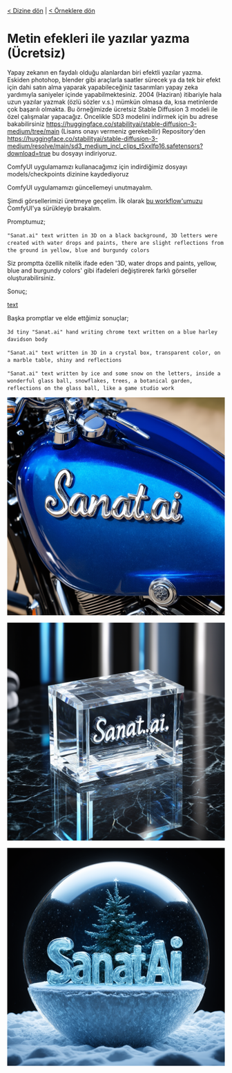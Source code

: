 <a href="/">< Dizine dön</a> | <a href="/ornekler">< Örneklere dön</a>

# Metin efekleri ile yazılar yazma (Ücretsiz)

Yapay zekanın en faydalı olduğu alanlardan biri efektli yazılar yazma. Eskiden photohop, blender gibi araçlarla saatler sürecek ya da tek bir efekt için dahi satın alma yaparak yapabileceğiniz tasarımları yapay zeka yardımıyla saniyeler içinde yapabilmektesiniz. 2004 (Haziran) itibariyle hala uzun yazılar yazmak (özlü sözler v.s.) mümkün olmasa da, kısa metinlerde çok başarılı olmakta.
Bu örneğimizde ücretsiz Stable Diffusion 3 modeli ile özel çalışmalar yapacağız. 
Öncelikle SD3 modelini indirmek için bu adrese bakabilirsiniz https://huggingface.co/stabilityai/stable-diffusion-3-medium/tree/main (Lisans onayı vermeniz gerekebilir) Repository'den https://huggingface.co/stabilityai/stable-diffusion-3-medium/resolve/main/sd3_medium_incl_clips_t5xxlfp16.safetensors?download=true bu dosyayı indiriyoruz.

ComfyUI uygulamamızı kullanacağımız için indirdiğimiz dosyayı 
models/checkpoints dizinine kaydediyoruz

ComfyUI uygulamamızı güncellemeyi unutmayalım.

Şimdi görsellerimizi üretmeye geçelim. İlk olarak [bu workflow'umuzu](../gorseller/workflow/sanat3d.json) ComfyUI'ya sürükleyip bırakalım.

Promptumuz;

`"Sanat.ai" text written in 3D on a black background, 3D letters were created with water drops and paints, there are slight reflections from the ground in yellow, blue and burgundy colors`

Siz promptta özellik nitelik ifade eden '3D, water drops and paints, yellow, blue and burgundy colors' gibi ifadeleri değiştirerek farklı görseller oluşturabilirsiniz.

Sonuç;

[text](efektli-yazilar-yazma.md)


Başka promptlar ve elde ettğimiz sonuçlar;

`3d tiny "Sanat.ai" hand writing chrome text written on a blue harley davidson body`

`"Sanat.ai" text written in 3D in a crystal box, transparent color, on a marble table, shiny and reflections`

`"Sanat.ai" text written by ice and some snow on the letters, inside a wonderful glass ball, snowflakes, trees, a botanical garden, reflections on the glass ball, like a game studio work`

![alt text](../gorseller/efektli-yazi-sonuc-2.png)

![alt text](../gorseller/efektli-yazi-sonuc-3.png)

![alt text](../gorseller/efekli-yazi-sonuc-4.png)